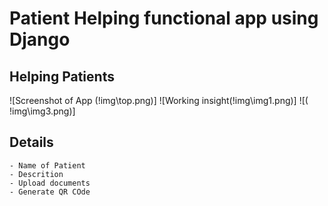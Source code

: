 # Patient Helping functional  app using Django 
## Helping Patients 
![Screenshot of App (!img\top.png)]
![Working insight(!img\img1.png)]
![( !img\img3.png)]

## Details 
```
- Name of Patient
- Descrition 
- Upload documents
- Generate QR COde 
``` 

